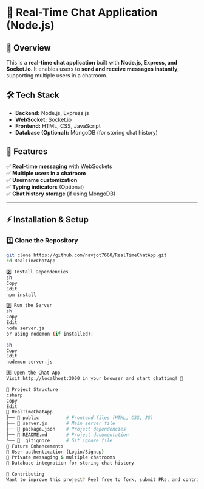 # 💬 Real-Time Chat Application (Node.js)

## **📌 Overview**
This is a **real-time chat application** built with **Node.js, Express, and Socket.io**. It enables users to **send and receive messages instantly**, supporting multiple users in a chatroom.

## **🛠 Tech Stack**
- **Backend:** Node.js, Express.js  
- **WebSocket:** Socket.io  
- **Frontend:** HTML, CSS, JavaScript  
- **Database (Optional):** MongoDB (for storing chat history)  

## **🚀 Features**
✅ **Real-time messaging** with WebSockets  
✅ **Multiple users in a chatroom**  
✅ **Username customization**  
✅ **Typing indicators** (Optional)  
✅ **Chat history storage** (if using MongoDB)  

---

## **⚡ Installation & Setup**

### **1️⃣ Clone the Repository**
```sh
git clone https://github.com/navjot7660/RealTimeChatApp.git
cd RealTimeChatApp

2️⃣ Install Dependencies
sh
Copy
Edit
npm install

3️⃣ Run the Server
sh
Copy
Edit
node server.js
or using nodemon (if installed):

sh
Copy
Edit
nodemon server.js

4️⃣ Open the Chat App
Visit http://localhost:3000 in your browser and start chatting! 🚀

📌 Project Structure
csharp
Copy
Edit
📂 RealTimeChatApp
├── 📂 public          # Frontend files (HTML, CSS, JS)
├── 📂 server.js       # Main server file
├── 📂 package.json    # Project dependencies
├── 📜 README.md       # Project documentation
└── 📜 .gitignore      # Git ignore file
🔗 Future Enhancements
🔹 User authentication (Login/Signup)
🔹 Private messaging & multiple chatrooms
🔹 Database integration for storing chat history

📢 Contributing
Want to improve this project? Feel free to fork, submit PRs, and contribute!
